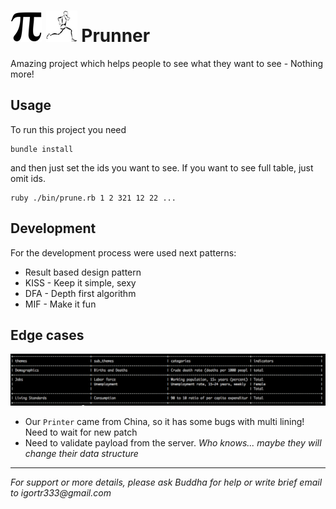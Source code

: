 # ![](./assets/pi.png) ![](./assets/runner.png) Prunner

Amazing project which helps people to see what they want to see - Nothing more! 


## Usage
To run this project you need
```
bundle install
```
and then just set the ids you want to see. If you want to see full table, just omit ids.
```
ruby ./bin/prune.rb 1 2 321 12 22 ...
```

## Development
For the development process were used next patterns:
* Result based design pattern
* KISS - Keep it simple, sexy
* DFA - Depth first algorithm
* MIF - Make it fun


## Edge cases
![table view](./assets/table-view.png)
- Our `Printer` came from China, so it has some bugs with multi lining!
Need to wait for new patch 
- Need to validate payload from the server. _Who knows... maybe they will change their data structure_


<hr/>
 
_For support or more details, please ask Buddha for help or write brief email to igortr333@gmail.com_
